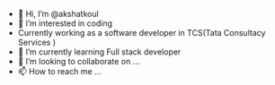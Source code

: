 - 👋 Hi, I’m @akshatkoul
- 👀 I’m interested in coding 
- Currently working as a software developer in TCS(Tata Consultacy Services )
- 🌱 I’m currently learning Full stack developer 
- 💞️ I’m looking to collaborate on ...
- 📫 How to reach me ...

<!---
akshatkoul/akshatkoul is a ✨ special ✨ repository because its `README.md` (this file) appears on your GitHub profile.
You can click the Preview link to take a look at your changes.
--->
